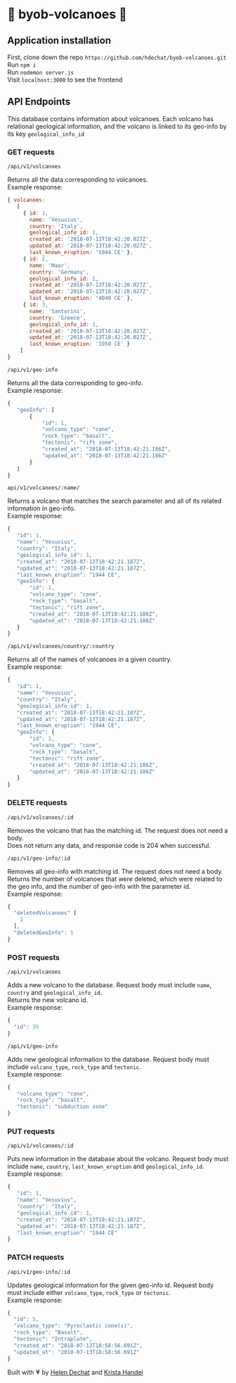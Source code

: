 # 🌋 byob-volcanoes 🌋

## Application installation

First, clone down the repo `https://github.com/hdechat/byob-volcanoes.git`  
Run `npm i`  
Run `nodemon server.js`  
Visit `localhost:3000` to see the frontend

## API Endpoints

This database contains information about volcanoes. Each volcano has relational geological information, and the volcano is linked to its geo-info by its key `geological_info_id` 

### GET requests

`/api/v1/volcanoes`

Returns all the data corresponding to volcanoes.  
Example response:  

```js
{ volcanoes:
   [
     { id: 1,
       name: 'Vesuvius',
       country: 'Italy',
       geological_info_id: 1,
       created_at: '2018-07-13T18:42:20.027Z',
       updated_at: '2018-07-13T18:42:20.027Z',
       last_known_eruption: '1944 CE' },
     { id: 2,
       name: 'Maar',
       country: 'Germany',
       geological_info_id: 1,
       created_at: '2018-07-13T18:42:20.027Z',
       updated_at: '2018-07-13T18:42:20.027Z',
       last_known_eruption: '4040 CE' },
     { id: 3,
       name: 'Santorini',
       country: 'Greece',
       geological_info_id: 1,
       created_at: '2018-07-13T18:42:20.027Z',
       updated_at: '2018-07-13T18:42:20.027Z',
       last_known_eruption: '1950 CE' }
    ]
}
```

`/api/v1/geo-info`

Returns all the data corresponding to geo-info.  
Example response:

```js
{
   "geoInfo": [
       {
           "id": 1,
           "volcano_type": "cone",
           "rock_type": "basalt",
           "tectonic": "rift zone",
           "created_at": "2018-07-13T18:42:21.186Z",
           "updated_at": "2018-07-13T18:42:21.186Z"
       }
   ]
}
```

`api/v1/volcanoes/:name/`

Returns a volcano that matches the search parameter and all of its related information in geo-info.  
Example response: 
```js
{
   "id": 1,
   "name": "Vesuvius",
   "country": "Italy",
   "geological_info_id": 1,
   "created_at": "2018-07-13T18:42:21.187Z",
   "updated_at": "2018-07-13T18:42:21.187Z",
   "last_known_eruption": "1944 CE",
   "geoInfo": {
       "id": 1,
       "volcano_type": "cone",
       "rock_type": "basalt",
       "tectonic": "rift zone",
       "created_at": "2018-07-13T18:42:21.186Z",
       "updated_at": "2018-07-13T18:42:21.186Z"
   }
}
```

`/api/v1/volcanoes/country/:country`

Returns all of the names of volcanoes in a given country.  
Example response:  
```js
{
   "id": 1,
   "name": "Vesuvius",
   "country": "Italy",
   "geological_info_id": 1,
   "created_at": "2018-07-13T18:42:21.187Z",
   "updated_at": "2018-07-13T18:42:21.187Z",
   "last_known_eruption": "1944 CE",
   "geoInfo": {
       "id": 1,
       "volcano_type": "cone",
       "rock_type": "basalt",
       "tectonic": "rift zone",
       "created_at": "2018-07-13T18:42:21.186Z",
       "updated_at": "2018-07-13T18:42:21.186Z"
   }
}
```

### DELETE requests

`/api/v1/volcanoes/:id`

Removes the volcano that has the matching id. The request does not need a body.  
Does not return any data, and response code is 204 when successful.  

`/api/v1/geo-info/:id`

Removes all geo-info with matching id. The request does not need a body.  
Returns the number of volcanoes that were deleted, which were related to the geo info, and the number of geo-info with the parameter id.  
Example response:
```js
{
  "deletedVolcanoes" [
    2
  ],
  "deletedGeoInfo": 1
}
```

### POST requests

`/api/v1/volcanoes`

Adds a new volcano to the database. Request body must include `name`, `country` and `geological_info_id`.  
Returns the new volcano id.  
Example response:

```js
{
  "id": 35
}
```

`/api/v1/geo-info`

Adds new geological information to the database. Request body must include `volcano_type`, `rock_type` and `tectonic`.  
Example response: 
```js
{
   "volcano_type": "cone",
   "rock_type": "basalt",
   "tectonic": "subduction zone"
}
```

### PUT requests

`/api/v1/volcanoes/:id`

Puts new information in the database about the volcano. Request body must include `name`, `country`, `last_known_eruption` and `geological_info_id`.  
Example response: 
```js
{
   "id": 1,
   "name": "Vesuvius",
   "country": "Italy",
   "geological_info_id": 1,
   "created_at": "2018-07-13T18:42:21.187Z",
   "updated_at": "2018-07-13T18:42:21.187Z",
   "last_known_eruption": "1944 CE"
}
```

### PATCH requests

`/api/v1/geo-info/:id`

Updates geological information for the given geo-info id. Request body must include either `volcano_type`, `rock_type` or `tectonic`.  
Example response:
```js
{
  "id": 5,
  "volcano_type": "Pyroclastic cone(s)",
  "rock_type": "Basalt",
  "tectonic": "Intraplate",
  "created_at": "2018-07-13T18:58:56.691Z",
  "updated_at": "2018-07-13T18:58:56.691Z"
}
```

Built with 💗 by [Helen Dechat](https://github.com/hdechat) and [Krista Handel](https://github.com/meloncatty)